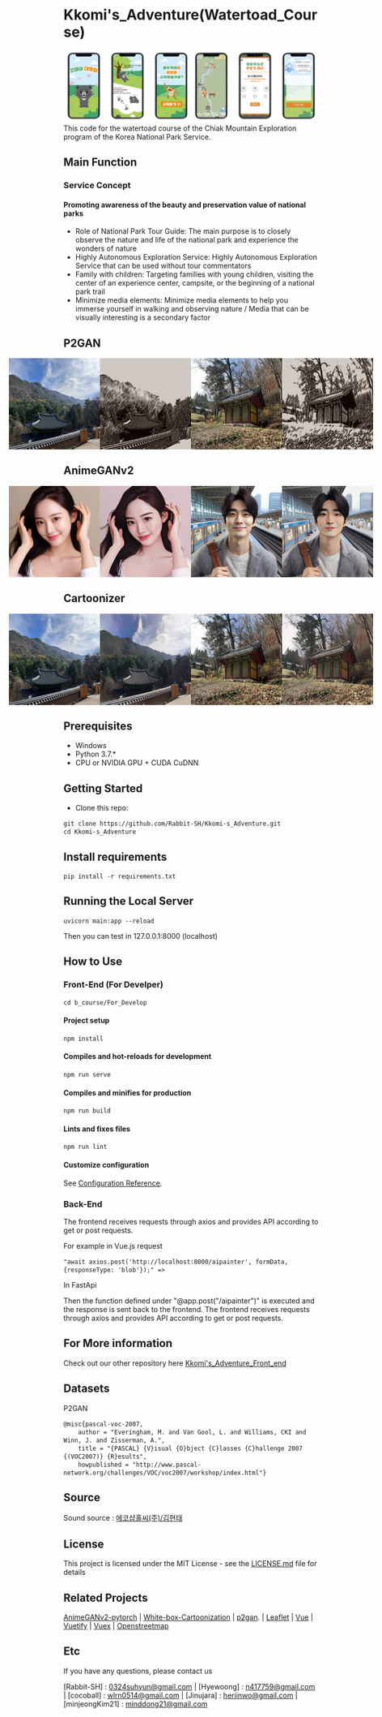 # Kkomi's_Adventure(Watertoad_Course)
![Service image](images/Service_image/Service_image.jpg)
This code for the watertoad course of the Chiak Mountain Exploration program of the Korea National Park Service.

## Main Function 

### Service Concept

  #### Promoting awareness of the beauty and preservation value of national parks
    
   * Role of National Park Tour Guide: The main purpose is to closely observe the nature and life of the national park and experience the wonders of nature 
   * Highly Autonomous Exploration Service: Highly Autonomous Exploration Service that can be used without tour commentators 
   * Family with children: Targeting families with young children, visiting the center of an experience center, campsite, or the beginning of a national park trail 
   * Minimize media elements: Minimize media elements to help you immerse yourself in walking and observing nature / Media that can be visually interesting is a secondary factor 


## P2GAN
<div style="display: flex; justify-content: center;">
    <img src="images/P2GAN/example1_origin.jpg" alt="P2GAN_example1_origin" width="180" height="180" />
    <img src="images/P2GAN/example1.jpg" alt="P2GAN_example1" width="180" height="180" />
    <img src="images/P2GAN/example2_origin.jpg" alt="P2GAN_example2_origin" width="180" height="180" />
    <img src="images/P2GAN/example2.jpg" alt="P2GAN_example2"width="180" height="180" />
</div>

## AnimeGANv2
<div style="display: flex; justify-content: center;">
    <img src="images/AnimeGANv2/woman2_origin.jpg" alt="Animeganv2_woman2" width="180" height="180" />
    <img src="images/AnimeGANv2/woman2.jpg" alt="Animeganv2_woman2"width="180" height="180" />
    <img src="images/AnimeGANv2/man2_origin.jpg" alt="Animeganv2_man2" width="180" height="180" />
    <img src="images/AnimeGANv2/man2.jpg" alt="Animeganv2_man2"width="180" height="180" />
</div>

## Cartoonizer
<div style="display: flex; justify-content: center;">
    <img src="images/Cartoonizer/example1_origin.jpg" alt="Cartoonizer_example1_origin" width="180" height="180" />
    <img src="images/Cartoonizer/example1.jpg" alt="Cartoonizer_example1" width="180" height="180" />
    <img src="images/Cartoonizer/example2_origin.jpg" alt="Cartoonizer_example2_origin" width="180" height="180" />
    <img src="images/Cartoonizer/example2.jpg" alt="Cartoonizer_example2"width="180" height="180" />
</div>


## Prerequisites

- Windows
- Python 3.7.*
- CPU or NVIDIA GPU + CUDA CuDNN

## Getting Started

- Clone this repo:
```
git clone https://github.com/Rabbit-SH/Kkomi-s_Adventure.git
cd Kkomi-s_Adventure
```
## Install requirements
    
    pip install -r requirements.txt

## Running the Local Server

    uvicorn main:app --reload
    
Then you can test in 127.0.0.1:8000 (localhost)

## How to Use 

### Front-End (For Develper)

    cd b_course/For_Develop
#### Project setup

    npm install
    
#### Compiles and hot-reloads for development

    npm run serve
    
#### Compiles and minifies for production
    npm run build

#### Lints and fixes files

    npm run lint

#### Customize configuration
See [Configuration Reference](https://cli.vuejs.org/config/).

### Back-End

The frontend receives requests through axios and provides API according to get or post requests.


For example in Vue.js request

    "await axios.post('http://localhost:8000/aipainter', formData,{responseType: 'blob'});" =>

In FastApi

Then the function defined under "@app.post("/aipainter")" is executed and the response is sent back to the frontend.
The frontend receives requests through axios and provides API according to get or post requests.

## For More information 

Check out our other repository here [Kkomi's_Adventure_Front_end](https://github.com/Rabbit-SH/Untact_Exploration)


## Datasets

P2GAN
```
@misc{pascal-voc-2007,
    author = "Everingham, M. and Van Gool, L. and Williams, CKI and Winn, J. and Zisserman, A.",
    title = "{PASCAL} {V}isual {O}bject {C}lasses {C}hallenge 2007 {(VOC2007)} {R}esults",
    howpublished = "http://www.pascal-network.org/challenges/VOC/voc2007/workshop/index.html"}
```

## Source

Sound source : [에코샵홀씨(주)/김현태](https://wholesee.com/)


## License

This project is licensed under the MIT License - see the [LICENSE.md](LICENSE.md) file for details

## Related Projects
[AnimeGANv2-pytorch](https://github.com/bryandlee/animegan2-pytorch) | [White-box-Cartoonization](https://github.com/SystemErrorWang/White-box-Cartoonization) | [p2gan](https://github.com/i-evi/p2gan). | [Leaflet](https://github.com/Leaflet/Leaflet) | [Vue](https://github.com/vuejs) | [Vuetify](https://github.com/vuetifyjs/vuetify) | [Vuex](https://github.com/vuejs/vuex) | [Openstreetmap](opendatacommons.org)

## Etc

If you have any questions, please contact us

[Rabbit-SH] : 0324suhyun@gmail.com |
[Hyewoong] : n417759@gmail.com | 
[cocoball] : wlrn0514@gmail.com |
[Jinujara] : herjinwo@gmail.com | 
[minjeongKim21] : minddong21@gmail.com


